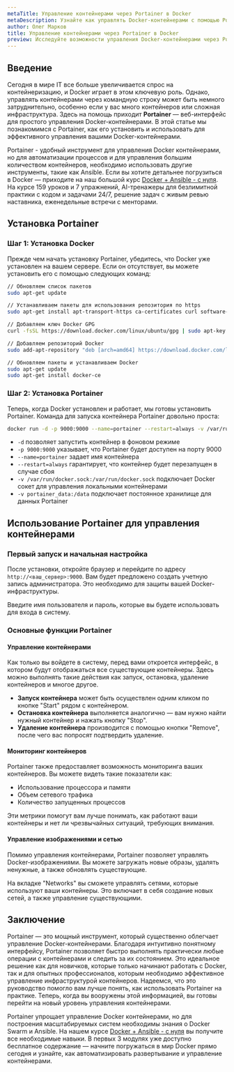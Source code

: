 ```yaml
---
metaTitle: Управление контейнерами через Portainer в Docker
metaDescription: Узнайте как управлять Docker-контейнерами с помощью Portainer - начиная с установки и настройки, до повседневного управления контейнерами и их мониторинга
author: Олег Марков
title: Управление контейнерами через Portainer в Docker
preview: Исследуйте возможности управления Docker-контейнерами через Portainer - простой, но мощный инструмент, обеспечивающий интуитивное управление инфраструктурой контейнеров
---
```


## Введение

Сегодня в мире IT все больше увеличивается спрос на контейнеризацию, и Docker играет в этом ключевую роль. Однако, управлять контейнерами через командную строку может быть немного затруднительно, особенно если у вас много контейнеров или сложная инфраструктура. Здесь на помощь приходит **Portainer** — веб-интерфейс для простого управления Docker-контейнерами. В этой статье мы познакомимся с Portainer, как его установить и использовать для эффективного управления вашими Docker-контейнерами.

Portainer - удобный инструмент для управления Docker контейнерами, но для автоматизации процессов и для управления большим количеством контейнеров, необходимо использовать другие инструменты, такие как Ansible. Если вы хотите детальнее погрузиться в Docker — приходите на наш большой курс [Docker + Ansible - с нуля](https://purpleschool.ru/course/docker?utm_source=knowledgebase&utm_medium=text&utm_campaign=Upravlenie_konteynerami_cherez_Portainer_v_Docker). На курсе 159 уроков и 7 упражнений, AI-тренажеры для безлимитной практики с кодом и задачами 24/7, решение задач с живым ревью наставника, еженедельные встречи с менторами.

## Установка Portainer

### Шаг 1: Установка Docker

Прежде чем начать установку Portainer, убедитесь, что Docker уже установлен на вашем сервере. Если он отсутствует, вы можете установить его с помощью следующих команд:

```bash
// Обновляем список пакетов
sudo apt-get update

// Устанавливаем пакеты для использования репозитория по https
sudo apt-get install apt-transport-https ca-certificates curl software-properties-common

// Добавляем ключ Docker GPG
curl -fsSL https://download.docker.com/linux/ubuntu/gpg | sudo apt-key add -

// Добавляем репозиторий Docker
sudo add-apt-repository "deb [arch=amd64] https://download.docker.com/linux/ubuntu $(lsb_release -cs) stable"

// Обновляем пакеты и устанавливаем Docker
sudo apt-get update
sudo apt-get install docker-ce
```

### Шаг 2: Установка Portainer

Теперь, когда Docker установлен и работает, мы готовы установить Portainer. Команда для запуска контейнера Portainer довольно проста:

```bash
docker run -d -p 9000:9000 --name=portainer --restart=always -v /var/run/docker.sock:/var/run/docker.sock -v portainer_data:/data portainer/portainer-ce
```

- `-d` позволяет запустить контейнер в фоновом режиме
- `-p 9000:9000` указывает, что Portainer будет доступен на порту 9000
- `--name=portainer` задает имя контейнера
- `--restart=always` гарантирует, что контейнер будет перезапущен в случае сбоя
- `-v /var/run/docker.sock:/var/run/docker.sock` подключает Docker сокет для управления локальными контейнерами
- `-v portainer_data:/data` подключает постоянное хранилище для данных Portainer

## Использование Portainer для управления контейнерами

### Первый запуск и начальная настройка

После установки, откройте браузер и перейдите по адресу `http://<ваш_сервер>:9000`. Вам будет предложено создать учетную запись администратора. Это необходимо для защиты вашей Docker-инфраструктуры.

Введите имя пользователя и пароль, которые вы будете использовать для входа в систему.

### Основные функции Portainer

#### Управление контейнерами

Как только вы войдете в систему, перед вами откроется интерфейс, в котором будут отображаться все существующие контейнеры. Здесь можно выполнять такие действия как запуск, остановка, удаление контейнеров и многое другое.

- **Запуск контейнера** может быть осуществлен одним кликом по кнопке "Start" рядом с контейнером.
- **Остановка контейнера** выполняется аналогично — вам нужно найти нужный контейнер и нажать кнопку "Stop".
- **Удаление контейнера** производится с помощью кнопки "Remove", после чего вас попросят подтвердить удаление.

#### Мониторинг контейнеров

Portainer также предоставляет возможность мониторинга ваших контейнеров. Вы можете видеть такие показатели как:

- Использование процессора и памяти
- Объем сетевого трафика
- Количество запущенных процессов

Эти метрики помогут вам лучше понимать, как работают ваши контейнеры и нет ли чрезвычайных ситуаций, требующих внимания.

#### Управление изображениями и сетью

Помимо управления контейнерами, Portainer позволяет управлять Docker-изображениями. Вы можете загружать новые образы, удалять ненужные, а также обновлять существующие.

На вкладке "Networks" вы сможете управлять сетями, которые используют ваши контейнеры. Это включает в себя создание новых сетей, а также управление существующими.

## Заключение

Portainer — это мощный инструмент, который существенно облегчает управление Docker-контейнерами. Благодаря интуитивно понятному интерфейсу, Portainer позволяет быстро выполнять практически любые операции с контейнерами и следить за их состоянием. Это идеальное решение как для новичков, которые только начинают работать с Docker, так и для опытных профессионалов, которым необходимо эффективное управление инфраструктурой контейнеров. Надеемся, что это руководство помогло вам лучше понять, как использовать Portainer на практике. Теперь, когда вы вооружены этой информацией, вы готовы перейти на новый уровень управления контейнерами.

Portainer упрощает управление Docker контейнерами, но для построения масштабируемых систем необходимы знания о Docker Swarm и Ansible. На нашем курсе [Docker + Ansible - с нуля](https://purpleschool.ru/course/docker?utm_source=knowledgebase&utm_medium=text&utm_campaign=Upravlenie_konteynerami_cherez_Portainer_v_Docker) вы получите все необходимые навыки. В первых 3 модулях уже доступно бесплатное содержание — начните погружаться в мир Docker прямо сегодня и узнайте, как автоматизировать развертывание и управление контейнерами.

